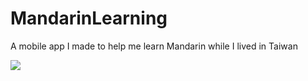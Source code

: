 # MandarinLearning

A mobile app I made to help me learn Mandarin while I lived in Taiwan

<img src="Git/main.gif"/>
